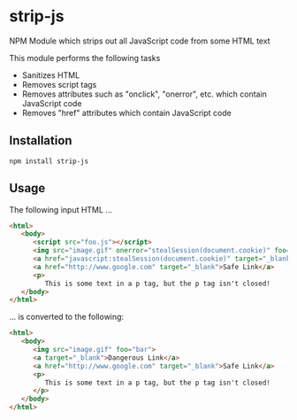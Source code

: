 # strip-js
NPM Module which strips out all JavaScript code from some HTML text

This module performs the following tasks
- Sanitizes HTML
- Removes script tags
- Removes attributes such as "onclick", "onerror", etc. which contain JavaScript code
- Removes "href" attributes which contain JavaScript code

## Installation
`npm install strip-js`

## Usage
The following input HTML ...
```html
<html>
   <body>
      <script src="foo.js"></script>
      <img src="image.gif" onerror="stealSession(document.cookie)" foo="bar">
      <a href="javascript:stealSession(document.cookie)" target="_blank">Dangerous Link</a>
      <a href="http://www.google.com" target="_blank">Safe Link</a>
      <p>
         This is some text in a p tag, but the p tag isn't closed!
   </body>
</html>
```

... is converted to the following:
```html
<html>
   <body>
      <img src="image.gif" foo="bar">
      <a target="_blank">Dangerous Link</a>
      <a href="http://www.google.com" target="_blank">Safe Link</a>
      <p>
         This is some text in a p tag, but the p tag isn't closed!
      </p>
   </body>
</html>
```
